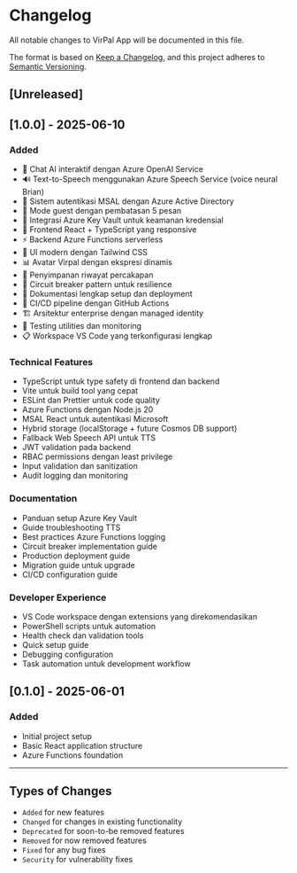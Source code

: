 # Changelog

All notable changes to VirPal App will be documented in this file.

The format is based on [Keep a Changelog](https://keepachangelog.com/en/1.0.0/),
and this project adheres to [Semantic Versioning](https://semver.org/spec/v2.0.0.html).

## [Unreleased]

## [1.0.0] - 2025-06-10

### Added

- 🤖 Chat AI interaktif dengan Azure OpenAI Service
- 🔊 Text-to-Speech menggunakan Azure Speech Service (voice neural Brian)
- 🔐 Sistem autentikasi MSAL dengan Azure Active Directory
- 👤 Mode guest dengan pembatasan 5 pesan
- 🔑 Integrasi Azure Key Vault untuk keamanan kredensial
- 📱 Frontend React + TypeScript yang responsive
- ⚡ Backend Azure Functions serverless
- 🎨 UI modern dengan Tailwind CSS
- 📊 Avatar Virpal dengan ekspresi dinamis
- 💾 Penyimpanan riwayat percakapan
- 🔄 Circuit breaker pattern untuk resilience
- 📖 Dokumentasi lengkap setup dan deployment
- 🚀 CI/CD pipeline dengan GitHub Actions
- 🏗️ Arsitektur enterprise dengan managed identity
- 🧪 Testing utilities dan monitoring
- 📋 Workspace VS Code yang terkonfigurasi lengkap

### Technical Features

- TypeScript untuk type safety di frontend dan backend
- Vite untuk build tool yang cepat
- ESLint dan Prettier untuk code quality
- Azure Functions dengan Node.js 20
- MSAL React untuk autentikasi Microsoft
- Hybrid storage (localStorage + future Cosmos DB support)
- Fallback Web Speech API untuk TTS
- JWT validation pada backend
- RBAC permissions dengan least privilege
- Input validation dan sanitization
- Audit logging dan monitoring

### Documentation

- Panduan setup Azure Key Vault
- Guide troubleshooting TTS
- Best practices Azure Functions logging
- Circuit breaker implementation guide
- Production deployment guide
- Migration guide untuk upgrade
- CI/CD configuration guide

### Developer Experience

- VS Code workspace dengan extensions yang direkomendasikan
- PowerShell scripts untuk automation
- Health check dan validation tools
- Quick setup guide
- Debugging configuration
- Task automation untuk development workflow

## [0.1.0] - 2025-06-01

### Added

- Initial project setup
- Basic React application structure
- Azure Functions foundation

---

## Types of Changes

- `Added` for new features
- `Changed` for changes in existing functionality
- `Deprecated` for soon-to-be removed features
- `Removed` for now removed features
- `Fixed` for any bug fixes
- `Security` for vulnerability fixes
